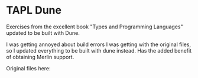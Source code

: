 # TAPL Dune
Exercises from the excellent book "Types and Programming Languages" updated to be built with Dune.

I was getting annoyed about build errors I was getting with the original files, so I updated everything to be built with dune instead. Has the added benefit of obtaining Merlin support.

Original files here: [](http://www.cis.upenn.edu/~bcpierce/tapl/checkers/)

